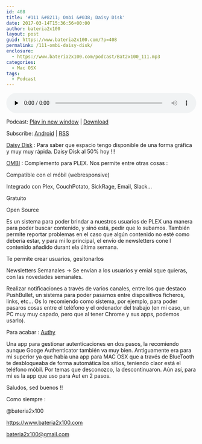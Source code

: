```yaml
---
id: 408
title: '#111 &#8211; Ombi &#038; Daisy Disk'
date: 2017-03-14T15:36:56+00:00
author: bateria2x100
layout: post
guid: https://www.bateria2x100.com/?p=408
permalink: /111-ombi-daisy-disk/
enclosure:
  - https://www.bateria2x100.com/podcast/Bat2x100_111.mp3
categories:
  - Mac OSX
tags:
  - Podcast
---
```

<div class="powerpress_player" id="powerpress_player_5960">
  <audio class="wp-audio-shortcode" id="audio-408-113" preload="none" style="width: 100%;" controls="controls"><source type="audio/mpeg" src="https://www.bateria2x100.com/podcast/Bat2x100_111.mp3?_=113" /><a href="https://www.bateria2x100.com/podcast/Bat2x100_111.mp3">https://www.bateria2x100.com/podcast/Bat2x100_111.mp3</a></audio>
</div>

<p class="powerpress_links powerpress_links_mp3">
  Podcast: <a href="https://www.bateria2x100.com/podcast/Bat2x100_111.mp3" class="powerpress_link_pinw" target="_blank" title="Play in new window" onclick="return powerpress_pinw('https://www.bateria2x100.com/?powerpress_pinw=408-podcast');" rel="nofollow">Play in new window</a> | <a href="https://www.bateria2x100.com/podcast/Bat2x100_111.mp3" class="powerpress_link_d" title="Download" rel="nofollow" download="Bat2x100_111.mp3">Download</a>
</p>

<p class="powerpress_links powerpress_subscribe_links">
  Subscribe: <a href="https://subscribeonandroid.com/www.bateria2x100.com/feed/podcast/" class="powerpress_link_subscribe powerpress_link_subscribe_android" title="Subscribe on Android" rel="nofollow">Android</a> | <a href="https://www.bateria2x100.com/feed/podcast/" class="powerpress_link_subscribe powerpress_link_subscribe_rss" title="Subscribe via RSS" rel="nofollow">RSS</a>
</p>

[Daisy Disk](https://daisydiskapp.com) : Para saber que espacio tengo disponible de una forma gráfica y muy muy rápida. Daisy Disk al 50% hoy !!!

[OMBI](http://www.ombi.io) : Complemento para PLEX. Nos permite entre otras cosas :

Compatible con el móbil (webresponsive)
  
Integrado con Plex, CouchPotato, SickRage, Email, Slack&#8230;
  
Gratuito
  
Open Source

Es un sistema para poder brindar a nuestros usuarios de PLEX una manera para poder buscar contenido, y sinó está, pedir que lo subamos. También permite reportar problemas en el caso que algún contenido no esté como debería estar, y para mi lo principal, el envío de newsletters cone l contenido añadido durant ela última semana. 

Te permite crear usuarios, gesitonarlos
  
Newsletters Semanales -> Se envían a los usuarios y emial sque quieras, con las novedades semanales.
  
Realizar notificaciones a través de varios canales, entre los que destaco PushBullet, un sistema para poder pasarnos entre dispositivos ficheros, links, etc&#8230; Os lo recomiendo como sistema, por ejemplo, para poder pasaros cosas entre el teléfono y el ordenador del trabajo (en mi caso, un PC muy muy capado, pero que al tener Chrome y sus apps, podemos usarlo).

Para acabar : [Authy](https://www.authy.com) 
  
Una app para gestionar autenticaciones en dos pasos, la recomiendo aunque Googe Authenticator también va muy bien. Antiguamente era para mi superior ya que había una app para MAC OSX que a través de BlueTooth te desbloqueaba de forma automática los sitios, teniendo claor está el teléfono móbil. Por temas que desconozco, la descontinuaron. Aún así, para mi es la app que uso para Aut en 2 pasos.

Saludos, sed buenos !! 

Como siempre :

@bateria2x100
  
<https://www.bateria2x100.com>
  
<bateria2x100@gmail.com>